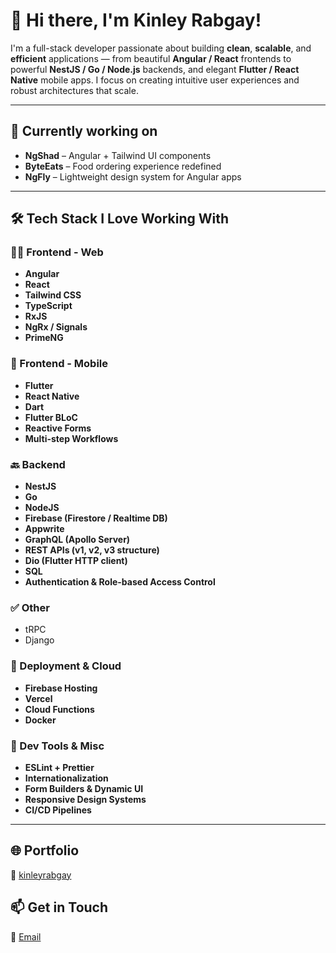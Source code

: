 # 👋 Hi there, I'm Kinley Rabgay!

I'm a full-stack developer passionate about building **clean**, **scalable**, and **efficient** applications — from beautiful **Angular / React** frontends to powerful **NestJS / Go / Node.js** backends, and elegant **Flutter / React Native** mobile apps. I focus on creating intuitive user experiences and robust architectures that scale.

---

## 💪 Currently working on

- **NgShad** – Angular + Tailwind UI components
- **ByteEats** – Food ordering experience redefined
- **NgFly** – Lightweight design system for Angular apps

---

## 🛠️ Tech Stack I Love Working With

### 🧑‍💻 Frontend - Web

- **Angular**
- **React**
- **Tailwind CSS**
- **TypeScript**
- **RxJS**
- **NgRx / Signals**
- **PrimeNG**

### 📱 Frontend - Mobile

- **Flutter**
- **React Native**
- **Dart**
- **Flutter BLoC**
- **Reactive Forms**
- **Multi-step Workflows**

### 🔙 Backend

- **NestJS**
- **Go**
- **NodeJS**
- **Firebase (Firestore / Realtime DB)**
- **Appwrite**
- **GraphQL (Apollo Server)**
- **REST APIs (v1, v2, v3 structure)**
- **Dio (Flutter HTTP client)**
- **SQL**
- **Authentication & Role-based Access Control**
  
### ✅ Other
- tRPC
- Django

### 🚀 Deployment & Cloud

- **Firebase Hosting**
- **Vercel**
- **Cloud Functions**
- **Docker**

### 🔧 Dev Tools & Misc

- **ESLint + Prettier**
- **Internationalization**
- **Form Builders & Dynamic UI**
- **Responsive Design Systems**
- **CI/CD Pipelines**

---

## 🌐 Portfolio

🔗 [kinleyrabgay](https://kinleyrabgay.vercel.app/)

## 📫 Get in Touch

📧 [Email](fsd.rabgay@gmail.com)
